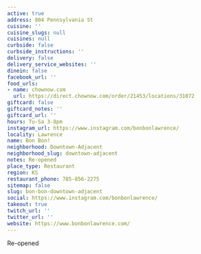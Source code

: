 ```yaml
---
active: true
address: 804 Pennsylvania St
cuisine: ''
cuisine_slugs: null
cuisines: null
curbside: false
curbside_instructions: ''
delivery: false
delivery_service_websites: ''
dinein: false
facebook_url: ''
food_urls:
- name: chownow.com
  url: https://direct.chownow.com/order/21453/locations/31072
giftcard: false
giftcard_notes: ''
giftcard_url: ''
hours: Tu-Sa 3-8pm
instagram_url: https://www.instagram.com/bonbonlawrence/
locality: Lawrence
name: Bon Bon!
neighborhood: Downtown-Adjacent
neighborhood_slug: downtown-adjacent
notes: Re-opened
place_type: Restaurant
region: KS
restaurant_phone: 785-856-2275
sitemap: false
slug: bon-bon-downtown-adjacent
social: https://www.instagram.com/bonbonlawrence/
takeout: true
twitch_url: ''
twitter_url: ''
website: https://www.bonbonlawrence.com/
---
```


Re-opened